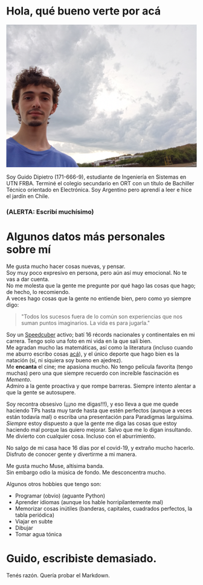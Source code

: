 # Hola, qué bueno verte por acá

![error, mucha facha para una foto](/IMG_20191208_183312.jpg)

Soy Guido Dipietro (171-666-9), estudiante de Ingeniería en Sistemas en UTN FRBA.
Terminé el colegio secundario en ORT con un título de Bachiller Técnico orientado en Electrónica.
Soy Argentino pero aprendí a leer e hice el jardín en Chile.

### (ALERTA: Escribí muchísimo)  

# Algunos datos más personales sobre mí

Me gusta mucho hacer cosas nuevas, y pensar.  
Soy muy poco expresivo en persona, pero aún así muy emocional. No te vas a dar cuenta.  
No me molesta que la gente me pregunte por qué hago las cosas que hago; de hecho, lo recomiendo.  
A veces hago cosas que la gente no entiende bien, pero como yo siempre digo:   

> "Todos los sucesos fuera de lo común son experiencias que nos suman puntos imaginarios. La vida es para jugarla."

Soy un [Speedcuber](https://www.worldcubeassociation.org/persons/2013DIPI01) activo; batí 16 récords nacionales y continentales en mi carrera. 
Tengo solo una foto en mi vida en la que salí bien.   
Me agradan mucho las matemáticas, así como la literatura (incluso cuando me aburro escribo cosas [acá](http://laspreguntasdeguido.blogspot.com/?m=1)), y el único deporte que hago bien es la natación (sí, ni siquiera soy bueno en ajedrez).  
Me **encanta** el cine; me apasiona mucho. No tengo película favorita (tengo muchas) pero una que siempre recuerdo con increíble fascinación es _Memento_.  
Admiro a la gente proactiva y que rompe barreras. Siempre intento alentar a que la gente se autosupere.  

Soy recontra obsesivo (¡¡¡no me digas!!!), y eso lleva a que me quede haciendo TPs hasta muy tarde hasta que estén perfectos (aunque a veces están todavía mal) o escriba una presentación para Paradigmas larguísima.  
*Siempre* estoy dispuesto a que la gente me diga las cosas que estoy haciendo mal porque las quiero mejorar. Salvo que me lo digan insultando.  
Me divierto con cualquier cosa. Incluso con el aburrimiento.  

No salgo de mi casa hace 16 días por el covid-19, y extraño mucho hacerlo.  
Disfruto de conocer gente y divertirme a mi manera.  

Me gusta mucho Muse, altísima banda.  
Sin embargo odio la música de fondo. Me desconcentra mucho.  

Algunos otros hobbies que tengo son:
- Programar (obvio) (aguante Python)
- Aprender idiomas (aunque los hable horripilantemente mal)
- Memorizar cosas inútiles (banderas, capitales, cuadrados perfectos, la tabla periódica)
- Viajar en subte
- Dibujar
- Tomar agua tónica

# Guido, escribiste demasiado.
Tenés razón. Quería probar el Markdown.  
